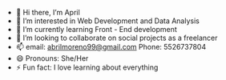 - 👋 Hi there, I’m April
- 👀 I’m interested in Web Development and Data Analysis
- 🌱 I’m currently learning Front - End development
- 💞️ I’m looking to collaborate on social projects as a freelancer
- 📫 email: abrilmoreno99@gmail.com  Phone: 5526737804
- 😄 Pronouns: She/Her
- ⚡ Fun fact: I love learning about everything

<!---
elimore99/elimore99 is a ✨ special ✨ repository because its `README.md` (this file) appears on your GitHub profile.
You can click the Preview link to take a look at your changes.
--->
